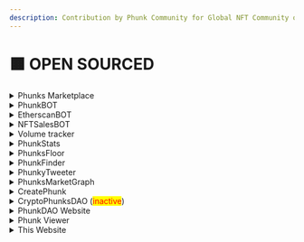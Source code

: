 ```yaml
---
description: Contribution by Phunk Community for Global NFT Community on GitHub
---
```


# 🟧 OPEN SOURCED

<details>

<summary>Phunks Marketplace</summary>

Source Code: [https://github.com/Crypto-Phunks/CryptoPhunksMarket](https://github.com/Crypto-Phunks/CryptoPhunksMarket)

Programming Language: <mark style="color:orange;">Solidity</mark>, <mark style="color:yellow;">JavaScript</mark>

[LIVE DEMO](https://notlarvalabs.com/cryptophunks)

by <mark style="color:green;"></mark> [@NotLarvaLabs](https://twitter.com/NotLarvaLabs) [@chopper\_\_dad](https://twitter.com/chopper\_\_dad) [@OG\_Kenobi\_Hello](https://twitter.com/OG\_Kenobi\_Hello) [@Pauly0x](https://twitter.com/Pauly0x) [@ryder\_ripps](https://twitter.com/ryder\_ripps)

</details>

<details>

<summary>PhunkBOT</summary>

Source Code: [https://github.com/albanow/phunks-nll-twitter-bot](https://github.com/albanow/phunks-nll-twitter-bot)

Programming Language: <mark style="color:blue;">Python</mark>

[LIVE DEMO](https://twitter.com/PhunkBot)

by [@PhunkBot](https://twitter.com/PhunkBot) [@albanow10](https://twitter.com/albanow10) [@iape\_](https://twitter.com/iape\_)

</details>

<details>

<summary>EtherscanBOT</summary>

Source Code: [https://github.com/albanow/etherscan-sales-bot](https://github.com/albanow/etherscan-sales-bot)

Programming Language: <mark style="color:blue;">Python</mark>

[LIVE DEMO](https://twitter.com/PhunkBot)

by [@PhunkBot](https://twitter.com/PhunkBot) [@albanow10](https://twitter.com/albanow10) [@iape\_](https://twitter.com/iape\_)

</details>

<details>

<summary>NFTSalesBOT</summary>

Source Code: [https://github.com/chopperdaddy/nft-sales-twitter-bot](https://github.com/chopperdaddy/nft-sales-twitter-bot)

Programming Language: <mark style="color:purple;">TypeScript,</mark> <mark style="color:yellow;">JavaScript,</mark> <mark style="color:green;">Shell</mark>

by [@chopper\_\_dad](https://twitter.com/chopper\_\_dad)

</details>

<details>

<summary>Volume tracker</summary>

Source Code: [https://github.com/tat2bu/erc721-sale-extractor](https://github.com/tat2bu/erc721-sale-extractor)

Programming Language: <mark style="color:purple;">TypeScript,</mark> <mark style="color:red;">HTML,</mark> <mark style="color:purple;"></mark> <mark style="color:yellow;">JavaScript,</mark> <mark style="color:green;">Shell</mark>

[LIVE DEMO](http://phunks-data.herokuapp.com/app/)

by [@tat2bu](https://twitter.com/tat2bu)

</details>

<details>

<summary>PhunkStats</summary>

Source Code: [https://github.com/pedropregueiro/phunk-stats](https://github.com/pedropregueiro/phunk-stats)

Programming Language: <mark style="color:blue;">Python</mark>

[LIVE DEMO](https://twitter.com/PhunkStats)

by [@PhunkStats](https://twitter.com/PhunkStats) [@krel404](https://twitter.com/krel404) [@pedropregueiro](https://twitter.com/pedropregueiro)

</details>

<details>

<summary>PhunksFloor</summary>

Source Code: [https://github.com/maximedotair/phunksfloor](https://github.com/maximedotair/phunksfloor)

Programming Language: <mark style="color:green;">PHP</mark>

<mark style="color:green;"></mark>[LIVE DEMO](https://www.phunksfloor.com/) - [LIVE DEMO2](https://twitter.com/PhunksFloor)

by [@MaximedotAir](https://twitter.com/MaximedotAir) [@PhunksFloor](https://twitter.com/PhunksFloor)

</details>

<details>

<summary>PhunkFinder</summary>

Source Code: [https://github.com/StarKeyJON/PhunkFinderv1](https://github.com/StarKeyJON/PhunkFinderv1)

Programming Language: <mark style="color:yellow;">JavaScript,</mark> CSS, <mark style="color:yellow;"></mark> <mark style="color:red;">HTML</mark>

[LIVE DEMO](https://phunkfinder.com/)

by [@TreeGuyJON](https://twitter.com/TreeGuyJON)

</details>

<details>

<summary>PhunkyTweeter</summary>

Source Code: [https://github.com/StarKeyJON/phunky\_tweeter](https://github.com/StarKeyJON/phunky\_tweeter)

Programming Language: <mark style="color:blue;">Python</mark>

by [@TreeGuyJON](https://twitter.com/TreeGuyJON)

</details>

<details>

<summary>PhunksMarketGraph</summary>

Source Code: [https://github.com/StarKeyJON/CryptoPhunksMarketGraph](https://github.com/StarKeyJON/CryptoPhunksMarketGraph)

Programming Language: <mark style="color:purple;">TypeScript</mark>

by [@TreeGuyJON](https://twitter.com/TreeGuyJON)

</details>

<details>

<summary>CreatePhunk</summary>

Source Code: [https://github.com/albanow/create\_phunk](https://github.com/albanow/create\_phunk)

Programming Language: <mark style="color:blue;">Python,</mark> <mark style="color:green;">Shell</mark>

by [@albanow10](https://twitter.com/albanow10)&#x20;

</details>

<details>

<summary>CryptoPhunksDAO (<mark style="color:red;">inactive</mark>) </summary>

Source Code: [https://github.com/Web3Master/cryptophunks](https://github.com/Web3Master/cryptophunks)

Programming Language: <mark style="color:red;">HTML,</mark> <mark style="color:purple;"></mark> CSS, <mark style="color:purple;"></mark> <mark style="color:yellow;">JavaScript</mark>

by [@CryptoPhunksDAO](https://twitter.com/CryptoPhunksDAO)

</details>

<details>

<summary>PhunkDAO Website</summary>

Source Code: [https://github.com/IshaanRawat/phunky](https://github.com/IshaanRawat/phunky)

Programming Language: <mark style="color:purple;">TypeScript,</mark> <mark style="color:red;">HTML,</mark> <mark style="color:purple;"></mark> CSS, <mark style="color:purple;"></mark> <mark style="color:yellow;">JavaScript</mark>

<mark style="color:yellow;"></mark>[LIVE DEMO](https://phunkdao.com/)

by [@Phunk\_DAO](https://twitter.com/Phunk\_DAO) [@IshaanRawat](https://twitter.com/IshaanRawat)

</details>

<details>

<summary>Phunk Viewer</summary>

Source Code: [https://gist.github.com/phunksbot/139ba9efc1d2c26e80b2109005d450e4](https://gist.github.com/phunksbot/139ba9efc1d2c26e80b2109005d450e4)

Programming Language: <mark style="color:yellow;">JavaScript</mark>

[LIVE DEMO](https://phunks.gitbook.io/knowledge-base/social-media/media/media-kit#cryptophunk-viewer)

by [@iape\_](https://twitter.com/iape\_) forked from [@mclint\_](https://twitter.com/mclint\_)

</details>

<details>

<summary>This Website </summary>

Source Code: [https://github.com/phunksbot/wiki](https://github.com/phunksbot/wiki)

by [@iape\_](https://twitter.com/iape\_)

</details>
